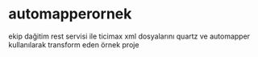# automapperornek 

ekip dağitim rest servisi ile ticimax xml dosyalarını quartz ve automapper kullanılarak transform eden örnek proje 
